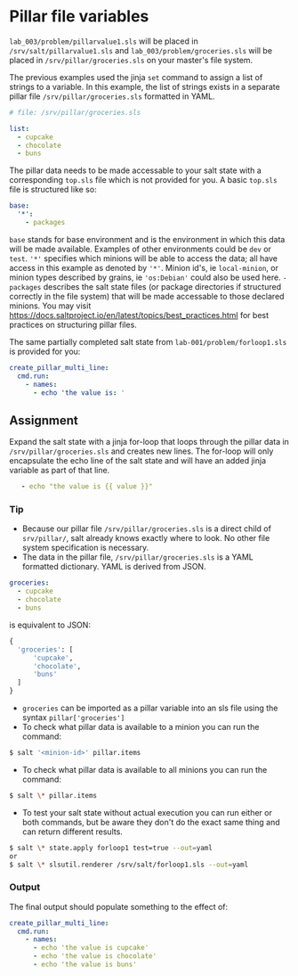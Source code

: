 # Pillar file variables
`lab_003/problem/pillarvalue1.sls` will be placed in `/srv/salt/pillarvalue1.sls` and `lab_003/problem/groceries.sls` will be placed in `/srv/pillar/groceries.sls` on your master's file system. 

The previous examples used the jinja `set` command to assign a list of strings to a variable. In this example, the list of strings exists in a separate pillar file `/srv/pillar/groceries.sls` formatted in YAML. 
```YAML
# file: /srv/pillar/groceries.sls

list:
  - cupcake
  - chocolate
  - buns
```

The pillar data needs to be made accessable to your salt state with a corresponding `top.sls` file which is not provided for you. A basic `top.sls` file is structured like so:
```YAML
base:
  '*':
    - packages
```
`base` stands for base environment and is the environment in which this data will be made available. Examples of other environments could be `dev` or `test`. `'*'` specifies which minions will be able to access the data; all have access in this example as denoted by `'*'`. Minion id's, ie `local-minion`, or minion types described by grains, ie `'os:Debian'` could also be used here. `-packages` describes the salt state files (or package directories if structured correctly in the file system) that will be made accessable to those declared minions.
You may visit https://docs.saltproject.io/en/latest/topics/best_practices.html for best practices on structuring pillar files. 


The same partially completed salt state from `lab-001/problem/forloop1.sls` is provided for you:
```YAML
create_pillar_multi_line:
  cmd.run:
    - names:
      - echo 'the value is: '
```

## Assignment
Expand the salt state with a jinja for-loop that loops through the pillar data in `/srv/pillar/groceries.sls` and creates new lines. The for-loop will only encapsulate the echo line of the salt state and will have an added jinja variable as part of that line.
```YAML
   - echo "the value is {{ value }}"
```

### Tip
- Because our pillar file `/srv/pillar/groceries.sls` is a direct child of `srv/pillar/`, salt already knows exactly where to look. No other file system specification is necessary.  
- The data in the pillar file, `/srv/pillar/groceries.sls` is a YAML formatted dictionary. YAML is derived from JSON.
```YAML
groceries:
  - cupcake
  - chocolate
  - buns
```
is equivalent to JSON:
```PYTHON
{
  'groceries': [
      'cupcake',
      'chocolate',
      'buns'
  ]
}
```
- `groceries` can be imported as a pillar variable into an sls file using the syntax `pillar['groceries']`
- To check what pillar data is available to a minion you can run the command:
```BASH
$ salt '<minion-id>' pillar.items
```
- To check what pillar data is available to all minions you can run the command:
```BASH
$ salt \* pillar.items
```
- To test your salt state without actual execution you can run either or both commands, but be aware they don't do the exact same thing and can return different results.
```BASH
$ salt \* state.apply forloop1 test=true --out=yaml
or
$ salt \* slsutil.renderer /srv/salt/forloop1.sls --out=yaml
```

### Output
The final output should populate something to the effect of:
```YAML
create_pillar_multi_line:
  cmd.run:
    - names:
      - echo 'the value is cupcake'
      - echo 'the value is chocolate'
      - echo 'the value is buns'
```
